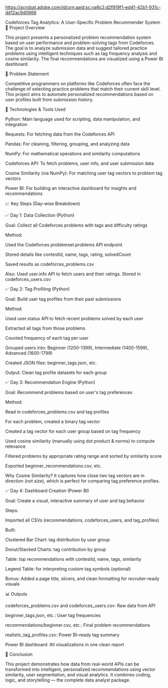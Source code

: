 https://acrobat.adobe.com/id/urn:aaid:sc:va6c2:d2f919f1-ed41-42b1-931c-dd12ac9d0866

Codeforces Tag Analytics: A User-Specific Problem Recommender System
📌 Project Overview

This project presents a personalized problem recommendation system based on user performance and problem-solving tags from Codeforces. The goal is to analyze submission data and suggest tailored practice problems using intelligent techniques such as tag frequency analysis and cosine similarity. The final recommendations are visualized using a Power BI dashboard.

🧠 Problem Statement

Competitive programmers on platforms like Codeforces often face the challenge of selecting practice problems that match their current skill level. This project aims to automate personalized recommendations based on user profiles built from submission history.

🔧 Technologies & Tools Used

Python: Main language used for scripting, data manipulation, and integration

Requests: For fetching data from the Codeforces API

Pandas: For cleaning, filtering, grouping, and analyzing data

NumPy: For mathematical operations and similarity computations

Codeforces API: To fetch problems, user info, and user submission data

Cosine Similarity (via NumPy): For matching user tag vectors to problem tag vectors

Power BI: For building an interactive dashboard for insights and recommendations

📈 Key Steps (Day-wise Breakdown)

✅ Day 1: Data Collection (Python)

Goal: Collect all Codeforces problems with tags and difficulty ratings

Method:

Used the Codeforces problemset.problems API endpoint

Stored details like contestId, name, tags, rating, solvedCount

Saved results as codeforces_problems.csv

Also: Used user.info API to fetch users and their ratings. Stored in codeforces_users.csv

✅ Day 2: Tag Profiling (Python)

Goal: Build user tag profiles from their past submissions

Method:

Used user.status API to fetch recent problems solved by each user

Extracted all tags from those problems

Counted frequency of each tag per user

Grouped users into: Beginner (1200-1399), Intermediate (1400-1599), Advanced (1600-1799)

Created JSON files: beginner_tags.json, etc.

Output: Clean tag profile datasets for each group

✅ Day 3: Recommendation Engine (Python)

Goal: Recommend problems based on user's tag preferences

Method:

Read in codeforces_problems.csv and tag profiles

For each problem, created a binary tag vector

Created a tag vector for each user group based on tag frequency

Used cosine similarity (manually using dot product & norms) to compute relevance

Filtered problems by appropriate rating range and sorted by similarity score

Exported beginner_recommendations.csv, etc.

Why Cosine Similarity?
It captures how close two tag vectors are in direction (not size), which is perfect for comparing tag preference profiles.

✅ Day 4: Dashboard Creation (Power BI)

Goal: Create a visual, interactive summary of user and tag behavior

Steps:

Imported all CSVs (recommendations, codeforces_users, and tag_profiles)

Built:

Clustered Bar Chart: tag distribution by user group

Donut/Stacked Charts: tag contribution by group

Table: top recommendations with contestId, name, tags, similarity

Legend Table: for interpreting custom tag symbols (optional)

Bonus: Added a page title, slicers, and clean formatting for recruiter-ready visuals

📊 Outputs

codeforces_problems.csv and codeforces_users.csv: Raw data from API

beginner_tags.json, etc.: User tag frequencies

recommendations/beginner.csv, etc.: Final problem recommendations

realistic_tag_profiles.csv: Power BI–ready tag summary

Power BI dashboard: All visualizations in one clean report

🏁 Conclusion

This project demonstrates how data from real-world APIs can be transformed into intelligent, personalized recommendations using vector similarity, user segmentation, and visual analytics. It combines coding, logic, and storytelling — the complete data analyst package.


